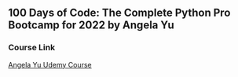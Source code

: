 ## 100 Days of Code: The Complete Python Pro Bootcamp for 2022 by Angela Yu


### Course Link
[Angela Yu Udemy Course](https://www.udemy.com/course/100-days-of-code/)